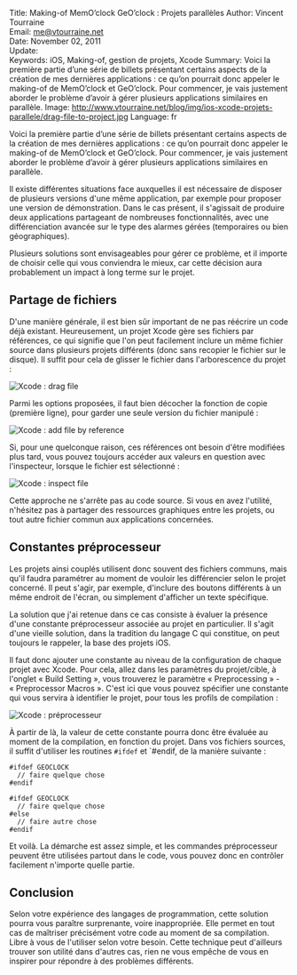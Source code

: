 Title:    Making-of MemO’clock GeO’clock : Projets parallèles
Author:   Vincent Tourraine  
Email:    me@vtourraine.net  
Date:     November 02, 2011  
Update:   
Keywords: iOS, Making-of, gestion de projets, Xcode
Summary:  Voici la première partie d’une série de billets présentant certains aspects de la création de mes dernières applications : ce qu’on pourrait donc appeler le making-of de MemO’clock et GeO’clock. Pour commencer, je vais justement aborder le problème d’avoir à gérer plusieurs applications similaires en parallèle.
Image:    http://www.vtourraine.net/blog/img/ios-xcode-projets-parallele/drag-file-to-project.jpg
Language: fr

Voici la première partie d’une série de billets présentant certains aspects de la création de mes dernières applications : ce qu’on pourrait donc appeler le making-of de MemO’clock et GeO’clock. Pour commencer, je vais justement aborder le problème d’avoir à gérer plusieurs applications similaires en parallèle.

Il existe différentes situations face auxquelles il est nécessaire de disposer de plusieurs versions d'une même application, par exemple pour proposer une version de démonstration. Dans le cas présent, il s'agissait de produire deux applications partageant de nombreuses fonctionnalités, avec une différenciation avancée sur le type des alarmes gérées (temporaires ou bien géographiques). 

Plusieurs solutions sont envisageables pour gérer ce problème, et il importe de choisir celle qui vous conviendra le mieux, car cette décision aura probablement un impact à long terme sur le projet.


## Partage de fichiers

D'une manière générale, il est bien sûr important de ne pas réécrire un code déjà existant. Heureusement, un projet Xcode gère ses fichiers par références, ce qui signifie que l'on peut facilement inclure un même fichier source dans plusieurs projets différents (donc sans recopier le fichier sur le disque). Il suffit pour cela de glisser le fichier dans l'arborescence du projet :

![Xcode : drag file][Drag file]

Parmi les options proposées, il faut bien décocher la fonction de copie (première ligne), pour garder une seule version du fichier manipulé :

![Xcode : add file by reference][Add file reference]

Si, pour une quelconque raison, ces références ont besoin d'être modifiées plus tard, vous pouvez toujours accéder aux valeurs en question avec l'inspecteur, lorsque le fichier est sélectionné :

![Xcode : inspect file][Inspect file]

Cette approche ne s'arrête pas au code source. Si vous en avez l'utilité, n'hésitez pas à partager des ressources graphiques entre les projets, ou tout autre fichier commun aux applications concernées.


## Constantes préprocesseur

Les projets ainsi couplés utilisent donc souvent des fichiers communs, mais qu'il faudra paramétrer au moment de vouloir les différencier selon le projet concerné. Il peut s'agir, par exemple, d'inclure des boutons différents à un même endroit de l'écran, ou simplement d'afficher un texte spécifique. 

La solution que j'ai retenue dans ce cas consiste à évaluer la présence d'une constante préprocesseur associée au projet en particulier. Il s'agit d'une vieille solution, dans la tradition du langage C qui constitue, on peut toujours le rappeler, la base des projets iOS. 

Il faut donc ajouter une constante au niveau de la configuration de chaque projet avec Xcode. Pour cela, allez dans les paramètres du projet/cible, à l'onglet « Build Setting », vous trouverez le paramètre « Preprocessing » - « Preprocessor Macros ». C'est ici que vous pouvez spécifier une constante qui vous servira à identifier le projet, pour tous les profils de compilation :

![Xcode : préprocesseur][Preprocessor]

À partir de là, la valeur de cette constante pourra donc être évaluée au moment de la compilation, en fonction du projet. Dans vos fichiers sources, il suffit d'utiliser les routines `#ifdef` et `#endif, de la manière suivante :

``` objc
#ifdef GEOCLOCK
  // faire quelque chose
#endif
	
#ifdef GEOCLOCK
  // faire quelque chose
#else
  // faire autre chose
#endif
```

Et voilà. La démarche est assez simple, et les commandes préprocesseur peuvent être utilisées partout dans le code, vous pouvez donc en contrôler facilement n'importe quelle partie. 


## Conclusion

Selon votre expérience des langages de programmation, cette solution pourra vous paraître surprenante, voire inappropriée. Elle permet en tout cas de maîtriser précisément votre code au moment de sa compilation. Libre à vous de l'utiliser selon votre besoin. Cette technique peut d'ailleurs trouver son utilité dans d'autres cas, rien ne vous empêche de vous en inspirer pour répondre à des problèmes différents. 


[Drag file]: http://www.vtourraine.net/blog/img/ios-xcode-projets-parallele/drag-file-to-project.jpg
[Add file reference]: http://www.vtourraine.net/blog/img/ios-xcode-projets-parallele/add-file-by-reference.jpg
[Inspect file]: http://www.vtourraine.net/blog/img/ios-xcode-projets-parallele/inspect-file.jpg
[Preprocessor]: http://www.vtourraine.net/blog/img/ios-xcode-projets-parallele/preprocessor.jpg
